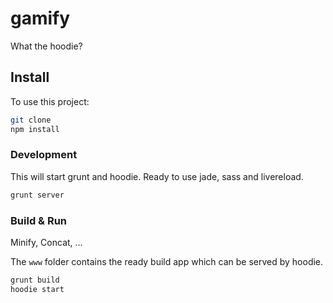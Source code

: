 # gamify

What the hoodie?

## Install

To use this project:

```bash
git clone
npm install
```

### Development

This will start grunt and hoodie. Ready to use jade, sass and livereload.

```bash
grunt server
```

### Build & Run

Minify, Concat, …

The `www` folder contains the ready build app which can be served by hoodie.

```bash
grunt build
hoodie start
```
